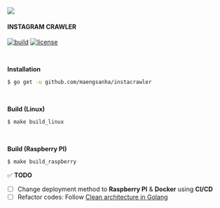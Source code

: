 <img src="https://lh5.googleusercontent.com/proxy/r5D7LX7gbvXfuJU1SFAfCM1SerPt0KcBvR_R0qpXO_fsa39nwCKhyGE0UQbFP99XpSMRuPWrckLRnkoU747FW6EHY1_Gqf1xzhXYhJnIqIHizuhbBX3fh0sgdxbpIwJrDtC9g-uELzM-xYNfiw=s0-d">

#### INSTAGRAM CRAWLER

[![build](https://img.shields.io/badge/build-failed-red?style=flat&logo=github)](https://github.com/maengsanha/instacrawler/pulse)
[![license](https://img.shields.io/badge/license-MIT-blue)](https://github.com/maengsanha/instacrawler/blob/master/LICENSE)

<br>

**Installation**

```bash
$ go get -u github.com/maengsanha/instacrawler
```

<br>

**Build (Linux)**

```bash
$ make build_linux
```

<br>

**Build (Raspberry PI)**

```bash
$ make build_raspberry
```



:white_check_mark: **TODO**

- [ ] Change deployment method to **Raspberry PI** & **Docker** using **CI/CD**
- [ ] Refactor codes: Follow [Clean architecture in Golang](https://medium.com/@manakuro/clean-architecture-with-go-bce409427d31)
